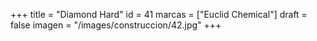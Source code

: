 +++
title = "Diamond Hard"
id = 41
marcas = ["Euclid Chemical"]
draft = false
imagen = "/images/construccion/42.jpg"
+++

<!--more-->
